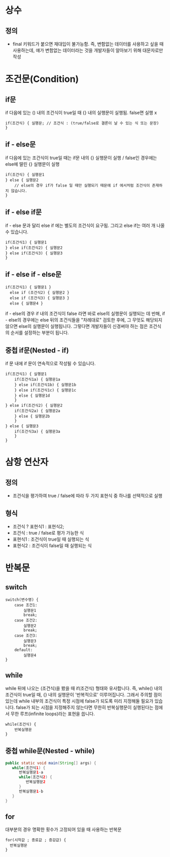 # 상수
## 정의
- final 키워드가 붙으면 재대입이 불가능함. 즉, 변함없는 데이터를 사용하고 싶을 때 사용하는데, 얘가 변함없는 데이터라는 것을 개발자들이 알아보기 위해 대문자로만 작성

# 조건문(Condition)
## if문 
if 다음에 있는 () 내의 조건식이 true일 때 {} 내의 실행문이 실행됨. false면 실행 x

    if(조건식) { 실행문; // 조건식 : (true/false로 결론이 날 수 있는 식 또는 문장)
    }

## if - else문
if 다음에 있는 조건식이 true일 때는 if문 내의 {} 실행문이 실행
   / false인 경우에는 else에 
딸린 {} 실행문이 실행

    if(조건식) { 실행문1
    } else { 실행문2 
        // else의 경우 if가 false 일 때만 실행되기 때문에 if 에서처럼 조건식이 존재하지 않습니다.
    }

## if - else if문
if - else 문과 달리 else if 에는 별도의 조건식이 요구됨.
   그리고 else if는 여러 개 나올 수 있습니다.

    if(조건식1) { 실행문1
    } else if(조건식2) { 실행문2
    } else if(조건식3) { 실행문3
    }

## if - else if - else문

    if(조건식1) { 실행문1 } 
      else if (조건식2) { 실행문2 } 
      else if (조건식3) { 실행문3 } 
      else { 실행문4 }

if - else의 경우 if 내의 조건식이 false 라면 바로 else의 실행문이 실행되는 데 반해,
if - else의 경우에는 else 뒤의 조건식들을 "차례대로" 검토한 후에,
그 무엇도 해당되지 않으면 else의 실행문이 실행됩니다.
그렇다면 개발자들이 신경써야 하는 점은 조건식의 순서를 설정하는 부분이 됩니다.

## 중첩 if문(Nested - if)
if 문 내에 if 문이 연속적으로 작성될 수 있습니다.

    if(조건식1) { 실행문1
        if(조건식1a) { 실행문1a
        } else if(조건식1b) { 실행문1b
        } else if(조건식1c) { 실행문1c
        } else { 실행문1d
        }
    } else if(조건식2) { 실행문2
        if(조건식2a) { 실행문2a
        } else { 실행문2b
        }
    } else { 실행문3
        if(조건식3a) { 실행문3a
        }
    }

# 삼항 연산자
## 정의
- 조건식을 평가하여 true / false에 따라 두 가지 표현식 중 하나를 선택적으로 실행

## 형식
- 조건식 ? 표현식1 : 표현식2; 
- 조건식 : true / false로 평가 가능한 식 
- 표현식1 : 조건식이 true일 때 실행되는 식 
- 표현식2 : 조건식이 false일 때 실행되는 식


# 반복문
## switch

    switch(변수명) {
        case 조건1:
            실행문1
            break;
        case 조건2:
            실행문2
            break;
        case 조건3:
            실행문3
            break;
        default:
            실행문4
    }

## while
while 뒤에 나오는 (조건식)을 봤을 때 if(조건식) 형태와 유사합니다. 즉, while() 내의 조건식이 true일 때, {} 내의 실행문이 '반복적으로'
이루어집니다. 그래서 주의할 점이 있는데 while 내부의 조건식이 특정 시점에 false가 되도록 미리 지정해둘 필요가 있습니다.
false가 되는 시점을 지정해주지 않는다면 무한히 반복실행문이 실행된다는 점에서 무한 루프(infinite loops)라는 표현을 씁니다.

    while(조건식) {
        반복실행문
    }

## 중첩 while문(Nested - while)
```java
public static void main(String[] args) {
   while(조건식1) {
      반복실행문1-a
      while(조건식2) {
         반복실행문2
      }
      반복실행문1-b
   }
}
```
## for
대부분의 경우 명확한 횟수가 고정되어 있을 때 사용하는 반복문

    for(시작값 ; 종료값 ; 증감값) {
      반복실행문 
    }
